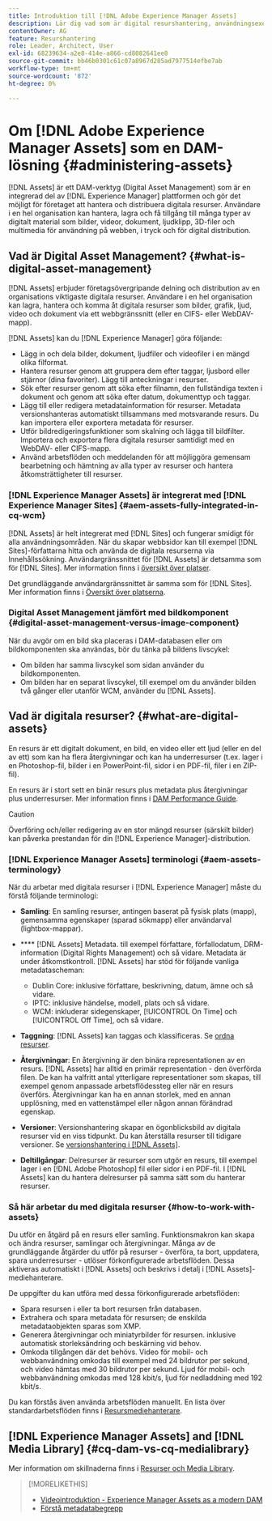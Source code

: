 ```yaml
---
title: Introduktion till [!DNL Adobe Experience Manager Assets]
description: Lär dig vad som är digital resurshantering, användningsexempel och [!DNL Adobe Experience Manager Asset] erbjudande.
contentOwner: AG
feature: Resurshantering
role: Leader, Architect, User
exl-id: 68239634-a2e8-414e-a866-cd8082641ee8
source-git-commit: bb46b0301c61c07a8967d285ad7977514efbe7ab
workflow-type: tm+mt
source-wordcount: '872'
ht-degree: 0%

---
```


# Om [!DNL Adobe Experience Manager Assets] som en DAM-lösning {#administering-assets}

[!DNL Assets] är ett DAM-verktyg (Digital Asset Management) som är en integrerad del av  [!DNL Experience Manager] plattformen och gör det möjligt för företaget att hantera och distribuera digitala resurser. Användare i en hel organisation kan hantera, lagra och få tillgång till många typer av digitalt material som bilder, videor, dokument, ljudklipp, 3D-filer och multimedia för användning på webben, i tryck och för digital distribution.

## Vad är Digital Asset Management? {#what-is-digital-asset-management}

[!DNL Assets] erbjuder företagsövergripande delning och distribution av en organisations viktigaste digitala resurser. Användare i en hel organisation kan lagra, hantera och komma åt digitala resurser som bilder, grafik, ljud, video och dokument via ett webbgränssnitt (eller en CIFS- eller WebDAV-mapp).

[!DNL Assets] kan du  [!DNL Experience Manager] göra följande:

* Lägg in och dela bilder, dokument, ljudfiler och videofiler i en mängd olika filformat.
* Hantera resurser genom att gruppera dem efter taggar, ljusbord eller stjärnor (dina favoriter). Lägg till anteckningar i resurser.
* Sök efter resurser genom att söka efter filnamn, den fullständiga texten i dokument och genom att söka efter datum, dokumenttyp och taggar.
* Lägg till eller redigera metadatainformation för resurser. Metadata versionshanteras automatiskt tillsammans med motsvarande resurs. Du kan importera eller exportera metadata för resurser.
* Utför bildredigeringsfunktioner som skalning och lägga till bildfilter. Importera och exportera flera digitala resurser samtidigt med en WebDAV- eller CIFS-mapp.
* Använd arbetsflöden och meddelanden för att möjliggöra gemensam bearbetning och hämtning av alla typer av resurser och hantera åtkomsträttigheter till resurser.

### [!DNL Experience Manager Assets] är integrerat med  [!DNL Experience Manager Sites] {#aem-assets-fully-integrated-in-cq-wcm}

[!DNL Assets] är helt integrerat med  [!DNL Sites] och fungerar smidigt för alla användningsområden. När du skapar webbsidor kan till exempel [!DNL Sites]-författarna hitta och använda de digitala resurserna via Innehållssökning. Användargränssnittet för [!DNL Assets] är detsamma som för [!DNL Sites]. Mer information finns i [översikt över platser](/help/sites-authoring/page-authoring.md).

Det grundläggande användargränssnittet är samma som för [!DNL Sites]. Mer information finns i [Översikt över platserna](/help/sites-authoring/page-authoring.md).

### Digital Asset Management jämfört med bildkomponent {#digital-asset-management-versus-image-component}

När du avgör om en bild ska placeras i DAM-databasen eller om bildkomponenten ska användas, bör du tänka på bildens livscykel:

* Om bilden har samma livscykel som sidan använder du bildkomponenten.
* Om bilden har en separat livscykel, till exempel om du använder bilden två gånger eller utanför WCM, använder du [!DNL Assets].

## Vad är digitala resurser? {#what-are-digital-assets}

En resurs är ett digitalt dokument, en bild, en video eller ett ljud (eller en del av ett) som kan ha flera återgivningar och kan ha underresurser (t.ex. lager i en Photoshop-fil, bilder i en PowerPoint-fil, sidor i en PDF-fil, filer i en ZIP-fil).

En resurs är i stort sett en binär resurs plus metadata plus återgivningar plus underresurser. Mer information finns i [DAM Performance Guide](/help/sites-deploying/assets-performance-sizing.md).

>[!CAUTION]
>
>Överföring och/eller redigering av en stor mängd resurser (särskilt bilder) kan påverka prestandan för din [!DNL Experience Manager]-distribution.

### [!DNL Experience Manager Assets] terminologi {#aem-assets-terminology}

När du arbetar med digitala resurser i [!DNL Experience Manager] måste du förstå följande terminologi:

* **Samling**: En samling resurser, antingen baserat på fysisk plats (mapp), gemensamma egenskaper (sparad sökmapp) eller användarval (lightbox-mappar).

* **** [!DNL Assets] Metadata. till exempel författare, förfallodatum, DRM-information (Digital Rights Management) och så vidare. Metadata är under åtkomstkontroll. [!DNL Assets] har stöd för följande vanliga metadatascheman:

   * Dublin Core: inklusive författare, beskrivning, datum, ämne och så vidare.
   * IPTC: inklusive händelse, modell, plats och så vidare.
   * WCM: inkluderar sidegenskaper, [!UICONTROL On Time] och [!UICONTROL Off Time], och så vidare.

* **Taggning**:  [!DNL Assets] kan taggas och klassificeras. Se [ordna resurser](/help/assets/organize-assets.md).

* **Återgivningar**: En återgivning är den binära representationen av en resurs. [!DNL Assets] har alltid en primär representation - den överförda filen. De kan ha valfritt antal ytterligare representationer som skapas, till exempel genom anpassade arbetsflödessteg eller när en resurs överförs. Återgivningar kan ha en annan storlek, med en annan upplösning, med en vattenstämpel eller någon annan förändrad egenskap.

* **Versioner**: Versionshantering skapar en ögonblicksbild av digitala resurser vid en viss tidpunkt. Du kan återställa resurser till tidigare versioner. Se [versionshantering i [!DNL Assets]](manage-assets.md#asset-versioning).

* **Deltillgångar**: Delresurser är resurser som utgör en resurs, till exempel lager i en  [!DNL Adobe Photoshop] fil eller sidor i en PDF-fil. I [!DNL Assets] kan du hantera delresurser på samma sätt som du hanterar resurser.

### Så här arbetar du med digitala resurser {#how-to-work-with-assets}

Du utför en åtgärd på en resurs eller samling. Funktionsmakron kan skapa och ändra resurser, samlingar och återgivningar. Många av de grundläggande åtgärder du utför på resurser - överföra, ta bort, uppdatera, spara underresurser - utlöser förkonfigurerade arbetsflöden. Dessa aktiveras automatiskt i [!DNL Assets] och beskrivs i detalj i [!DNL Assets]-mediehanterare.

De uppgifter du kan utföra med dessa förkonfigurerade arbetsflöden:

* Spara resursen i eller ta bort resursen från databasen.
* Extrahera och spara metadata för resursen; de enskilda metadataobjekten sparas som XMP.
* Generera återgivningar och miniatyrbilder för resursen. inklusive automatisk storleksändring och beskärning vid behov.
* Omkoda tillgången där det behövs. Video för mobil- och webbanvändning omkodas till exempel med 24 bildrutor per sekund, och video hämtas med 30 bildrutor per sekund. Ljud för mobil- och webbanvändning omkodas med 128 kbit/s, ljud för nedladdning med 192 kbit/s.

Du kan förstås även använda arbetsflöden manuellt. En lista över standardarbetsflöden finns i [Resursmediehanterare](media-handlers.md).

## [!DNL Experience Manager Assets] and [!DNL Media Library] {#cq-dam-vs-cq-medialibrary}

Mer information om skillnaderna finns i [Resurser och Media Library](medialibrary.md).

>[!MORELIKETHIS]
>
>* [Videointroduktion - Experience Manager Assets as a modern DAM](https://www.youtube.com/watch?v=PBwQqZgC-yo)
>* [Förstå metadatabegrepp](/help/assets/metadata-concepts.md)

